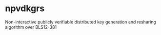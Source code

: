 # npvdkgrs
Non-interactive publicly verifiable distributed key generation and resharing algorithm over BLS12-381
